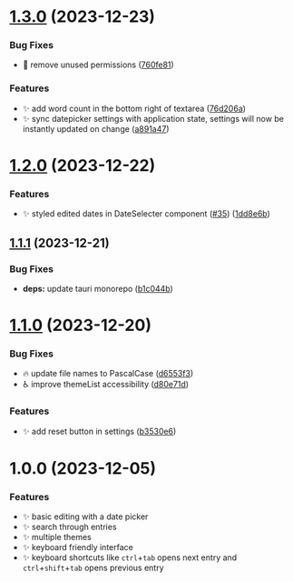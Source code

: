 # [1.3.0](https://github.com/knownasnaffy/inner-ink/compare/v1.2.0...v1.3.0) (2023-12-23)


### Bug Fixes

* :passport_control: remove unused permissions ([760fe81](https://github.com/knownasnaffy/inner-ink/commit/760fe813bae9f72278c3826181a63a4632684bc0))


### Features

* :sparkles: add word count in the bottom right of textarea ([76d206a](https://github.com/knownasnaffy/inner-ink/commit/76d206abc170a66d87b1bb935cfd6b59e2b4a0b9))
* :sparkles: sync datepicker settings with application state, settings will now be instantly updated on change ([a891a47](https://github.com/knownasnaffy/inner-ink/commit/a891a47ee19b844100fe7d867594b42422206e9e))

# [1.2.0](https://github.com/knownasnaffy/inner-ink/compare/v1.1.1...v1.2.0) (2023-12-22)


### Features

* :sparkles: styled edited dates in DateSelecter component ([#35](https://github.com/knownasnaffy/inner-ink/issues/35)) ([1dd8e6b](https://github.com/knownasnaffy/inner-ink/commit/1dd8e6b0478a6ad6ff7324b0875a195c49cdc06b))

## [1.1.1](https://github.com/knownasnaffy/inner-ink/compare/v1.1.0...v1.1.1) (2023-12-21)


### Bug Fixes

* **deps:** update tauri monorepo ([b1c044b](https://github.com/knownasnaffy/inner-ink/commit/b1c044b3ec2ab0461ca9b547b89c6cd3970bb0cc))

# [1.1.0](https://github.com/knownasnaffy/inner-ink/compare/v1.0.0...v1.1.0) (2023-12-20)


### Bug Fixes

* :fire: update file names to PascalCase ([d6553f3](https://github.com/knownasnaffy/inner-ink/commit/d6553f3b5558c242396942cbb4c050467499190c))
* :wheelchair: improve themeList accessibility ([d80e71d](https://github.com/knownasnaffy/inner-ink/commit/d80e71d3c47d97d525ce127c7b9c11e88d5e293f))


### Features

* :sparkles: add reset button in settings ([b3530e6](https://github.com/knownasnaffy/inner-ink/commit/b3530e6e2a9a31d5efe06a1d73a1cb85ea18c04b))

# 1.0.0 (2023-12-05)


### Features

* ✨ basic editing with a date picker
* ✨ search through entries
* ✨ multiple themes
* ✨ keyboard friendly interface
* ✨ keyboard shortcuts like `ctrl`+`tab` opens next entry and `ctrl`+`shift`+`tab` opens previous entry

